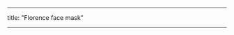 ***

title: "Florence face mask"

***

<YouTube id='VcQ69_ANsRA' />

<PatternDocs pattern='florence' />
